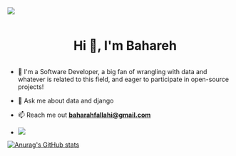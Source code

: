 
<!--horizontal divider(gradiant)-->
<img src="https://user-images.githubusercontent.com/73097560/115834477-dbab4500-a447-11eb-908a-139a6edaec5c.gif">

<!--h1 without bottom border-->
<div id="user-content-toc">
  <ul align="center">
    <summary><h1 style="display: inline-block">Hi 👋, I'm Bahareh</h1></summary>
  </ul>
</div>

<!--h2 without bottom border-->
<!--Intro start-->
- 🔭 I'm a Software Developer, a big fan of wrangling with data and whatever is related to this field, and eager to participate in open-source projects!

- 💬 Ask me about data and django
- 📫 Reach me out **baharahfallahi@gmail.com**
- 
  ![](https://komarev.com/ghpvc/?username=bhx98&color=blue)


[![Anurag's GitHub stats](https://github-readme-stats.vercel.app/api?username=bhx98)](https://github.com/anuraghazra/github-readme-stats)

